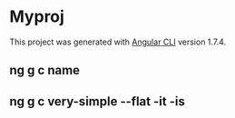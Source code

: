 # Myproj

This project was generated with [Angular CLI](https://github.com/angular/angular-cli) version 1.7.4.

## ng g c name

## ng g c very-simple --flat -it -is 